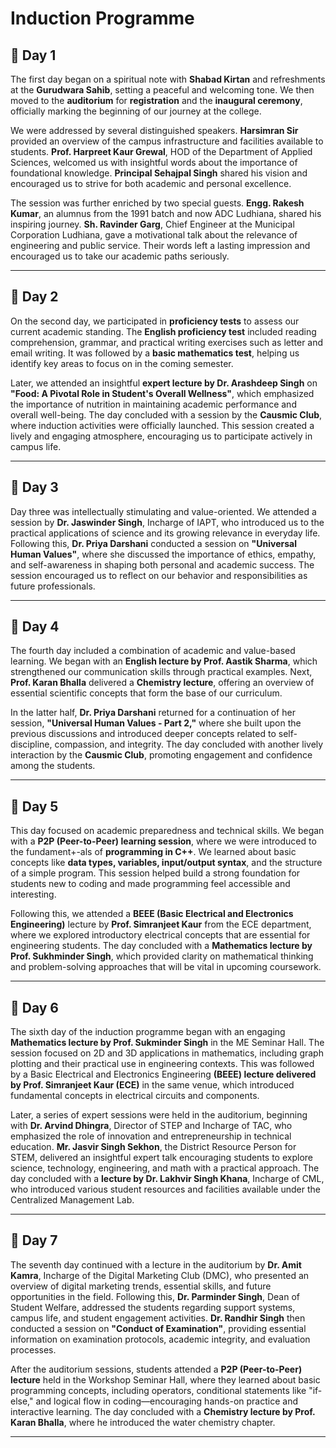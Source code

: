 # Induction Programme

## 📅 Day 1

The first day began on a spiritual note with **Shabad Kirtan** and refreshments at the **Gurudwara Sahib**, setting a peaceful and welcoming tone. We then moved to the **auditorium** for **registration** and the **inaugural ceremony**, officially marking the beginning of our journey at the college.

We were addressed by several distinguished speakers. **Harsimran Sir** provided an overview of the campus infrastructure and facilities available to students. **Prof. Harpreet Kaur Grewal**, HOD of the Department of Applied Sciences, welcomed us with insightful words about the importance of foundational knowledge. **Principal Sehajpal Singh** shared his vision and encouraged us to strive for both academic and personal excellence.

The session was further enriched by two special guests. **Engg. Rakesh Kumar**, an alumnus from the 1991 batch and now ADC Ludhiana, shared his inspiring journey. **Sh. Ravinder Garg**, Chief Engineer at the Municipal Corporation Ludhiana, gave a motivational talk about the relevance of engineering and public service. Their words left a lasting impression and encouraged us to take our academic paths seriously.

---

## 📅 Day 2

On the second day, we participated in **proficiency tests** to assess our current academic standing. The **English proficiency test** included reading comprehension, grammar, and practical writing exercises such as letter and email writing. It was followed by a **basic mathematics test**, helping us identify key areas to focus on in the coming semester.

Later, we attended an insightful **expert lecture by Dr. Arashdeep Singh** on **"Food: A Pivotal Role in Student's Overall Wellness"**, which emphasized the importance of nutrition in maintaining academic performance and overall well-being. The day concluded with a session by the **Causmic Club**, where induction activities were officially launched. This session created a lively and engaging atmosphere, encouraging us to participate actively in campus life.

---

## 📅 Day 3

Day three was intellectually stimulating and value-oriented. We attended a session by **Dr. Jaswinder Singh**, Incharge of IAPT, who introduced us to the practical applications of science and its growing relevance in everyday life. Following this, **Dr. Priya Darshani** conducted a session on **"Universal Human Values"**, where she discussed the importance of ethics, empathy, and self-awareness in shaping both personal and academic success. The session encouraged us to reflect on our behavior and responsibilities as future professionals.

---

## 📅 Day 4

The fourth day included a combination of academic and value-based learning. We began with an **English lecture by Prof. Aastik Sharma**, which strengthened our communication skills through practical examples. Next, **Prof. Karan Bhalla** delivered a **Chemistry lecture**, offering an overview of essential scientific concepts that form the base of our curriculum.

In the latter half, **Dr. Priya Darshani** returned for a continuation of her session, **"Universal Human Values - Part 2,"** where she built upon the previous discussions and introduced deeper concepts related to self-discipline, compassion, and integrity. The day concluded with another lively interaction by the **Causmic Club**, promoting engagement and confidence among the students.

---

## 📅 Day 5

This day focused on academic preparedness and technical skills. We began with a **P2P (Peer-to-Peer) learning session**, where we were introduced to the fundament+-als of **programming in C++**. We learned about basic concepts like **data types, variables, input/output syntax**, and the structure of a simple program. This session helped build a strong foundation for students new to coding and made programming feel accessible and interesting.

Following this, we attended a **BEEE (Basic Electrical and Electronics Engineering)** lecture by **Prof. Simranjeet Kaur** from the ECE department, where we explored introductory electrical concepts that are essential for engineering students. The day concluded with a **Mathematics lecture by Prof. Sukhminder Singh**, which provided clarity on mathematical thinking and problem-solving approaches that will be vital in upcoming coursework.

---

## 📅 Day 6

The sixth day of the induction programme began with an engaging __Mathematics lecture by Prof. Sukminder Singh__ in the ME Seminar Hall. The session focused on 2D and 3D applications in mathematics, including graph plotting and their practical use in engineering contexts. This was followed by a Basic Electrical and Electronics Engineering __(BEEE) lecture delivered by Prof. Simranjeet Kaur (ECE)__ in the same venue, which introduced fundamental concepts in electrical circuits and components. 

Later, a series of expert sessions were held in the auditorium, beginning with __Dr. Arvind Dhingra__, Director of STEP and Incharge of TAC, who emphasized the role of innovation and entrepreneurship in technical education. __Mr. Jasvir Singh Sekhon__, the District Resource Person for STEM, delivered an insightful expert talk encouraging students to explore science, technology, engineering, and math with a practical approach. The day concluded with a __lecture by Dr. Lakhvir Singh Khana__, Incharge of CML, who introduced various student resources and facilities available under the Centralized Management Lab.

---

## 📅 Day 7

The seventh day continued with a lecture in the auditorium by __Dr. Amit Kamra__, Incharge of the Digital Marketing Club (DMC), who presented an overview of digital marketing trends, essential skills, and future opportunities in the field. Following this, __Dr. Parminder Singh__, Dean of Student Welfare, addressed the students regarding support systems, campus life, and student engagement activities. __Dr. Randhir Singh__ then conducted a session on __"Conduct of Examination"__, providing essential information on examination protocols, academic integrity, and evaluation processes. 

After the auditorium sessions, students attended a __P2P (Peer-to-Peer) lecture__ held in the Workshop Seminar Hall, where they learned about basic programming concepts, including operators, conditional statements like "if-else," and logical flow in coding—encouraging hands-on practice and interactive learning. The day concluded with a __Chemistry lecture by Prof. Karan Bhalla__, where he introduced the water chemistry chapter.

---

